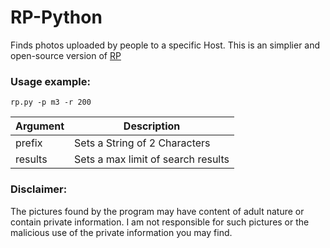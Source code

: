 # RP-Python
Finds photos uploaded by people to a specific Host. This is an simplier and open-source version of [RP](https://github.com/miltinhoc/RP)

### Usage example:
```
rp.py -p m3 -r 200
```

| Argument | Description |
| --- | --- |
| prefix | Sets a String of 2 Characters |
| results | Sets a max limit of search results |



### Disclaimer:
The pictures found by the program may have content of adult nature or contain private information. I am not responsible for such pictures or the malicious use of the private information you may find.
